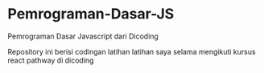 # Pemrograman-Dasar-JS
Pemrograman Dasar Javascript dari Dicoding

Repository ini berisi codingan latihan latihan saya selama mengikuti kursus react pathway di dicoding
